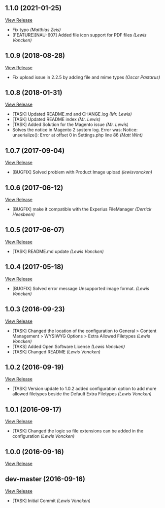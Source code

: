 ## 1.1.0 (2021-01-25)

[View Release](git@github.com:experius/Magento-2-Module-Experius-WysiwygDownloads.git/commits/tag/1.1.0)

*  Fix typo *(Matthias Zeis)*
*  [FEATURE][NAU-607] Added file icon support for PDF files *(Lewis Voncken)*


## 1.0.9 (2018-08-28)

[View Release](git@github.com:experius/Magento-2-Module-Experius-WysiwygDownloads.git/commits/tag/1.0.9)

*  Fix upload issue in 2.2.5 by adding file and mime types *(Oscar Pastarus)*


## 1.0.8 (2018-01-31)

[View Release](git@github.com:experius/Magento-2-Module-Experius-WysiwygDownloads.git/commits/tag/1.0.8)

*  [TASK] Updated README.md and CHANGE.log *(Mr. Lewis)*
*  [TASK] Updated README index *(Mr. Lewis)*
*  [TASK] Added Solution for the Magento issue *(Mr. Lewis)*
*  Solves the notice in Magento 2 system log. Error was: Notice: unserialize(): Error at offset 0 in Settings.php line 86 *(Matt Wint)*


## 1.0.7 (2017-09-04)

[View Release](git@github.com:experius/Magento-2-Module-Experius-WysiwygDownloads.git/commits/tag/1.0.7)

*  [BUGFIX] Solved problem with Product Image upload *(lewisvoncken)*


## 1.0.6 (2017-06-12)

[View Release](git@github.com:experius/Magento-2-Module-Experius-WysiwygDownloads.git/commits/tag/1.0.6)

*  [BUGFIX] make it compatible with the Experius FileManager *(Derrick Heesbeen)*


## 1.0.5 (2017-06-07)

[View Release](git@github.com:experius/Magento-2-Module-Experius-WysiwygDownloads.git/commits/tag/1.0.5)

*  [TASK] README.md update *(Lewis Voncken)*


## 1.0.4 (2017-05-18)

[View Release](git@github.com:experius/Magento-2-Module-Experius-WysiwygDownloads.git/commits/tag/1.0.4)

*  [BUGFIX] Solved error message Unsupported image format. *(Lewis Voncken)*


## 1.0.3 (2016-09-23)

[View Release](git@github.com:experius/Magento-2-Module-Experius-WysiwygDownloads.git/commits/tag/1.0.3)

*  [TASK] Changed the location of the configuration to General > Content Management > WYSIWYG Options > Extra Allowed Filetypes *(Lewis Voncken)*
*  [TAKS] Added Open Software License *(Lewis Voncken)*
*  [TASK] Changed README *(Lewis Voncken)*


## 1.0.2 (2016-09-19)

[View Release](git@github.com:experius/Magento-2-Module-Experius-WysiwygDownloads.git/commits/tag/1.0.2)

*  [TASK] Version update to 1.0.2 added configuration option to add more allowed filetypes beside the Default Extra Filetypes *(Lewis Voncken)*


## 1.0.1 (2016-09-17)

[View Release](git@github.com:experius/Magento-2-Module-Experius-WysiwygDownloads.git/commits/tag/1.0.1)

*  [TASK] Changed the logic so file extensions can be added in the configuration *(Lewis Voncken)*


## 1.0.0 (2016-09-16)

[View Release](git@github.com:experius/Magento-2-Module-Experius-WysiwygDownloads.git/commits/tag/1.0.0)



## dev-master (2016-09-16)

[View Release](git@github.com:experius/Magento-2-Module-Experius-WysiwygDownloads.git/commits/tag/dev-master)

*  [TASK] Initial Commit *(Lewis Voncken)*


